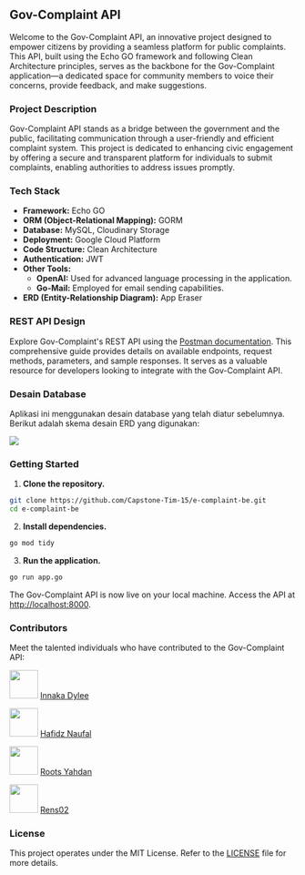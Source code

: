 ## Gov-Complaint API

Welcome to the Gov-Complaint API, an innovative project designed to empower citizens by providing a seamless platform for public complaints. This API, built using the Echo GO framework and following Clean Architecture principles, serves as the backbone for the Gov-Complaint application—a dedicated space for community members to voice their concerns, provide feedback, and make suggestions.

### Project Description

Gov-Complaint API stands as a bridge between the government and the public, facilitating communication through a user-friendly and efficient complaint system. This project is dedicated to enhancing civic engagement by offering a secure and transparent platform for individuals to submit complaints, enabling authorities to address issues promptly.

### Tech Stack

- **Framework:** Echo GO
- **ORM (Object-Relational Mapping):** GORM
- **Database:** MySQL, Cloudinary Storage
- **Deployment:** Google Cloud Platform
- **Code Structure:** Clean Architecture
- **Authentication:** JWT
- **Other Tools:**
  - **OpenAI:** Used for advanced language processing in the application.
  - **Go-Mail:** Employed for email sending capabilities.
- **ERD (Entity-Relationship Diagram):** App Eraser

### REST API Design

Explore Gov-Complaint's REST API using the [Postman documentation](https://documenter.getpostman.com/view/31630181/2s9YeN1Twc). This comprehensive guide provides details on available endpoints, request methods, parameters, and sample responses. It serves as a valuable resource for developers looking to integrate with the Gov-Complaint API.

### Desain Database

Aplikasi ini menggunakan desain database yang telah diatur sebelumnya. Berikut adalah skema desain ERD yang digunakan:

[![](https://app.eraser.io/workspace/EaxWFkahVG6oCN61zZAS/preview?elements=glhxEF2TtPmLlnTZrqSJ8g&type=embed)](https://app.eraser.io/workspace/EaxWFkahVG6oCN61zZAS?elements=glhxEF2TtPmLlnTZrqSJ8g)

### Getting Started

1. **Clone the repository.**

```bash
git clone https://github.com/Capstone-Tim-15/e-complaint-be.git
cd e-complaint-be
```

2. **Install dependencies.**

```bash
go mod tidy
```

3. **Run the application.**

```bash
go run app.go
```

The Gov-Complaint API is now live on your local machine. Access the API at [http://localhost:8000](http://localhost:8000).


### Contributors

Meet the talented individuals who have contributed to the Gov-Complaint API:

<img src="https://avatars.githubusercontent.com/InnakaDylee?s=50" width="50" height="50"> [Innaka Dylee](https://github.com/InnakaDylee)

<img src="https://avatars.githubusercontent.com/hafidznaufl?s=50" width="50" height="50"> [Hafidz Naufal](https://github.com/hafidznaufl)

<img src="https://avatars.githubusercontent.com/rootsyahdan?s=50" width="50" height="50"> [Roots Yahdan](https://github.com/rootsyahdan)

<img src="https://avatars.githubusercontent.com/rens02?s=50" width="50" height="50"> [Rens02](https://github.com/rens02)

### License

This project operates under the MIT License. Refer to the [LICENSE](LICENSE) file for more details.
